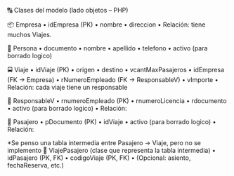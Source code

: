  🔠 Clases del modelo (lado objetos – PHP)
 
📦 Empresa
•	idEmpresa (PK)
•	nombre
•	direccion
•	Relación: tiene muchos Viajes.

👤 Persona
• documento
• nombre
• apellido
• telefono
• activo (para borrado logico)

🚍 Viaje
•	idViaje (PK)
•	origen
•	destino
•	vcantMaxPasajeros
•	idEmpresa (FK → Empresa)
•	rNumeroEmpleado (FK → ResponsableV)
•	vImporte
•	Relación: cada viaje tiene un responsable

👤 ResponsableV
•	rnumeroEmpleado (PK)
•	rnumeroLicencia
• rdocumento
• activo (para borrado logico)
•	Relación: 

🧍 Pasajero
•	pDocumento (PK)
•	idViaje
•	activo (para borrado logico)
•	Relación: 

*Se penso una tabla intermedia entre Pasajero → Viaje, pero no se implemento
🔗 ViajePasajero (clase que representa la tabla intermedia)
•	idPasajero (PK, FK)
•	codigoViaje (PK, FK)
•	(Opcional: asiento, fechaReserva, etc.)
